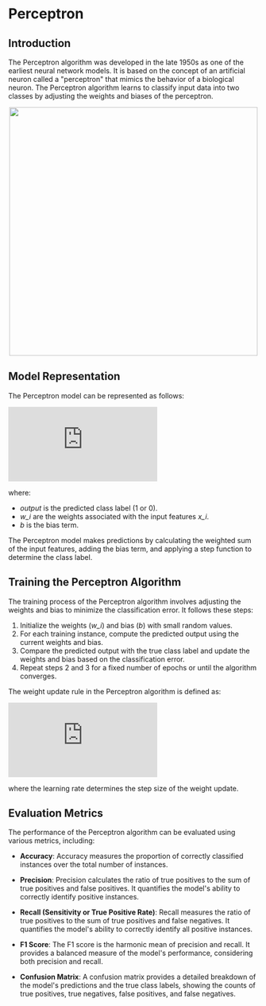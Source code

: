 
# Perceptron

## Introduction
The Perceptron algorithm was developed in the late 1950s as one of the earliest neural network models. It is based on the concept of an artificial neuron called a "perceptron" that mimics the behavior of a biological neuron. The Perceptron algorithm learns to classify input data into two classes by adjusting the weights and biases of the perceptron.
<p align="center"><img src="https://databasecamp.de/wp-content/uploads/perceptron-strucuture-1024x709.png" width=500></p>

## Model Representation
The Perceptron model can be represented as follows:

![Perceptron Model Representation](https://latex.codecogs.com/png.latex?%5Ctext%7Boutput%7D%20%3D%20%5Cbegin%7Bcases%7D%201%20%26%20%5Ctext%7Bif%7D%20%5C%2C%20%5Csum%20w_i%20x_i%20&plus;%20b%20%3E%3D%200%20%5C%5C%200%20%26%20%5Ctext%7Botherwise%7D%20%5Cend%7Bcases%7D)

where:
- *output* is the predicted class label (1 or 0).
- *w_i* are the weights associated with the input features *x_i*.
- *b* is the bias term.

The Perceptron model makes predictions by calculating the weighted sum of the input features, adding the bias term, and applying a step function to determine the class label.

## Training the Perceptron Algorithm
The training process of the Perceptron algorithm involves adjusting the weights and bias to minimize the classification error. It follows these steps:

1. Initialize the weights (*w_i*) and bias (*b*) with small random values.
2. For each training instance, compute the predicted output using the current weights and bias.
3. Compare the predicted output with the true class label and update the weights and bias based on the classification error.
4. Repeat steps 2 and 3 for a fixed number of epochs or until the algorithm converges.

The weight update rule in the Perceptron algorithm is defined as:

![Perceptron Weight Update Rule](https://latex.codecogs.com/png.latex?%5Ctext%7Bweight%7D%20%3D%20%5Ctext%7Bweight%7D%20&plus;%20%5Ctext%7Blearning%20rate%7D%20%5Ctimes%20%28%5Ctext%7Btarget%7D%20-%20%5Ctext%7Bpredicted%7D%29%20%5Ctimes%20%5Ctext%7Binput%7D)

where the learning rate determines the step size of the weight update.

## Evaluation Metrics
The performance of the Perceptron algorithm can be evaluated using various metrics, including:

- **Accuracy**: Accuracy measures the proportion of correctly classified instances over the total number of instances.

- **Precision**: Precision calculates the ratio of true positives to the sum of true positives and false positives. It quantifies the model's ability to correctly identify positive instances.

- **Recall (Sensitivity or True Positive Rate)**: Recall measures the ratio of true positives to the sum of true positives and false negatives. It quantifies the model's ability to correctly identify all positive instances.

- **F1 Score**: The F1 score is the harmonic mean of precision and recall. It provides a balanced measure of the model's performance, considering both precision and recall.

- **Confusion Matrix**: A confusion matrix provides a detailed breakdown of the model's predictions and the true class labels, showing the counts of true positives, true negatives, false positives, and false negatives.
